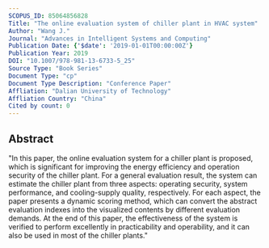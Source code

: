 ```yaml
---
SCOPUS_ID: 85064856828
Title: "The online evaluation system of chiller plant in HVAC system"
Author: "Wang J."
Journal: "Advances in Intelligent Systems and Computing"
Publication Date: {'$date': '2019-01-01T00:00:00Z'}
Publication Year: 2019
DOI: "10.1007/978-981-13-6733-5_25"
Source Type: "Book Series"
Document Type: "cp"
Document Type Description: "Conference Paper"
Affliation: "Dalian University of Technology"
Affliation Country: "China"
Cited by count: 0
---
```


## Abstract
"In this paper, the online evaluation system for a chiller plant is proposed, which is significant for improving the energy efficiency and operation security of the chiller plant. For a general evaluation result, the system can estimate the chiller plant from three aspects: operating security, system performance, and cooling-supply quality, respectively. For each aspect, the paper presents a dynamic scoring method, which can convert the abstract evaluation indexes into the visualized contents by different evaluation demands. At the end of this paper, the effectiveness of the system is verified to perform excellently in practicability and operability, and it can also be used in most of the chiller plants."
